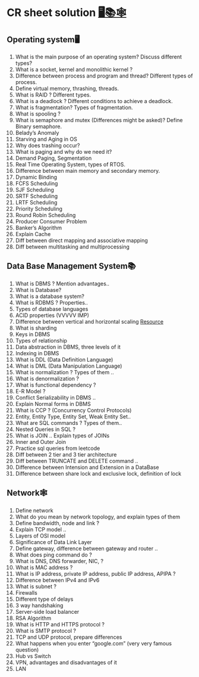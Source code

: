 # CR sheet solution [🖥📚🕸](https://docs.google.com/document/d/1sQlRDw6--HwyxeFL7b4kBsOG-Tz7rXMbpWNnfvJErA4/edit)

## Operating system🖥
1. What is the main purpose of an operating system? Discuss different types?
2. What is a socket, kernel and monolithic kernel ?
3. Difference between process and program and thread? Different types of process.
4. Define virtual memory, thrashing, threads.
5. What is RAID ? Different types.
6. What is a deadlock ? Different conditions to achieve a deadlock.
7. What is fragmentation? Types of fragmentation.
8. What is spooling ?
9. What is semaphore and mutex (Differences might be asked)? Define Binary
semaphore.
10. Belady’s Anomaly
11. Starving and Aging in OS
12. Why does trashing occur?
13. What is paging and why do we need it?
14. Demand Paging, Segmentation
15. Real Time Operating System, types of RTOS.
16. Difference between main memory and secondary memory.
17. Dynamic Binding
18. FCFS Scheduling
19. SJF Scheduling
20. SRTF Scheduling
21. LRTF Scheduling
22. Priority Scheduling
23. Round Robin Scheduling
24. Producer Consumer Problem
25. Banker’s Algorithm
26. Explain Cache
27. Diff between direct mapping and associative mapping
28. Diff between multitasking and multiprocessing


## Data Base Management System📚
1. What is DBMS ? Mention advantages..
2. What is Database?
3. What is a database system?
4. What is RDBMS ? Properties..
5. Types of database languages
6. ACID properties (VVVVV IMP)
7. Difference between vertical and horizontal scaling
  [Resource](https://www.geeksforgeeks.org/horizontal-and-vertical-scaling-in-databases/)
8. What is sharding
9. Keys in DBMS
10. Types of relationship
11. Data abstraction in DBMS, three levels of it
12. Indexing in DBMS
13. What is DDL (Data Definition Language)
14. What is DML (Data Manipulation Language)
15. What is normalization ? Types of them ..
16. What is denormalization ?
17. What is functional dependency ?
18. E-R Model ?
19. Conflict Serializability in DBMS ..
20. Explain Normal forms in DBMS
21. What is CCP ? (Concurrency Control Protocols)
22. Entity, Entity Type, Entity Set, Weak Entity Set..
23. What are SQL commands ? Types of them..
24. Nested Queries in SQL ?
25. What is JOIN .. Explain types of JOINs
26. Inner and Outer Join
27. Practice sql queries from leetcode
28. Diff between 2 tier and 3 tier architecture
29. Diff between TRUNCATE and DELETE command ..
30. Difference between Intension and Extension in a DataBase
31. Difference between share lock and exclusive lock, definition of lock


## Network🕸
1. Define network
2. What do you mean by network topology, and explain types of them
3. Define bandwidth, node and link ?
4. Explain TCP model ..
5. Layers of OSI model
6. Significance of Data Link Layer
7. Define gateway, difference between gateway and router ..
8. What does ping command do ?
9. What is DNS, DNS forwarder, NIC, ?
10. What is MAC address ?
11. What is IP address, private IP address, public IP address, APIPA ?
12. Difference between IPv4 and IPv6
13. What is subnet ?
14. Firewalls
15. Different type of delays
16. 3 way handshaking
17. Server-side load balancer
18. RSA Algorithm
19. What is HTTP and HTTPS protocol ?
20. What is SMTP protocol ?
21. TCP and UDP protocol, prepare differences
22. What happens when you enter “google.com” (very very famous question)
23. Hub vs Switch
24. VPN, advantages and disadvantages of it
25. LAN
